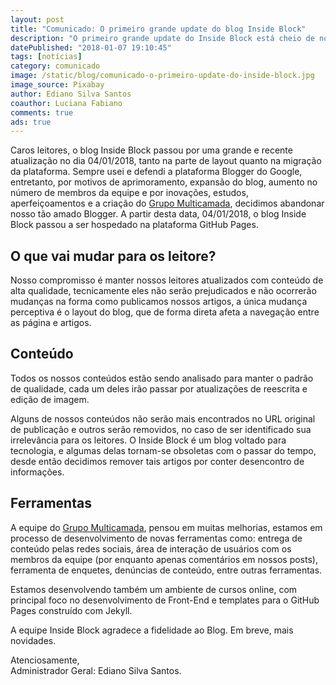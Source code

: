 ```yaml
---
layout: post
title: "Comunicado: O primeiro grande update do blog Inside Block"
description: "O primeiro grande update do Inside Block está cheio de novidades, como um novo layout e uma nova plataforma de desenvolvimento. Aderimos também um novo conceito de trabalho e uma nova estratégia de publicação de conteúdos."
datePublished: "2018-01-07 19:10:45"
tags: [notícias]
category: comunicado
image: /static/blog/comunicado-o-primeiro-update-do-inside-block.jpg
image_source: Pixabay
author: Ediano Silva Santos
coauthor: Luciana Fabiano
comments: true
ads: true
---
```


Caros leitores, o blog Inside Block passou por uma grande e recente atualização no dia 04/01/2018, tanto na parte de layout quanto na migração da plataforma. Sempre usei e defendi a plataforma Blogger do Google, entretanto, por motivos de aprimoramento, expansão do blog, aumento no número de membros da equipe e por inovações, estudos, aperfeiçoamentos e a criação do <a href="http://multicamada.com" target="_blank">Grupo Multicamada</a>, decidimos abandonar nosso tão amado Blogger. A partir desta data, 04/01/2018, o blog Inside Block passou a ser hospedado na plataforma GitHub Pages.

## O que vai mudar para os leitore?
Nosso compromisso é manter nossos leitores atualizados com conteúdo de alta qualidade, tecnicamente eles não serão prejudicados e não ocorrerão mudanças na forma como publicamos nossos artigos, a única mudança perceptiva é o layout do blog, que de forma direta afeta a navegação entre as página e artigos.

## Conteúdo
Todos os nossos conteúdos estão sendo analisado para manter o padrão de qualidade, cada um deles irão passar por atualizações de reescrita e edição de imagem.

Alguns de nossos conteúdos não serão mais encontrados no URL original de publicação e outros serão removidos, no caso de ser identificado sua irrelevância para os leitores. O Inside Block é um blog voltado para tecnologia, e algumas delas tornam-se obsoletas com o passar do tempo, desde então decidimos remover tais artigos por conter desencontro de informações.

## Ferramentas
A equipe do <a href="http://multicamada.com" target="_blank">Grupo Multicamada</a>, pensou em muitas melhorias, estamos em processo de desenvolvimento de novas ferramentas como: entrega de conteúdo pelas redes sociais, área de interação de usuários com os membros da equipe (por enquanto apenas comentários em nossos posts), ferramenta de enquetes, denúncias de conteúdo, entre outras ferramentas.

Estamos desenvolvendo também um ambiente de cursos online, com principal foco no desenvolvimento de Front-End e templates para o GitHub Pages construído com Jekyll.

A equipe Inside Block agradece a fidelidade ao Blog.
Em breve, mais novidades.

Atenciosamente,<br/>
Administrador Geral: Ediano Silva Santos.
